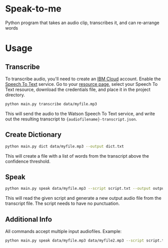 # Speak-to-me

Python program that takes an audio clip, transcribes it, and can re-arrange words

# Usage

## Transcribe

To transcribe audio, you'll need to create an [IBM Cloud](https://cloud.ibm.com)
account. Enable the
[Speech To Text](https://cloud.ibm.com/catalog/services/speech-to-text) service.
Go to your [resource page](https://cloud.ibm.com/resources), select your Speech To Text
resource, download the credentials file, and place it in the project directory.

```bash
python main.py transcribe data/myfile.mp3
```

This will send the audio to the Watson Speech To Text service, and write out the
resulting transcript to `{audiofilename}-transcript.json`.

## Create Dictionary

```bash
python main.py dict data/myfile.mp3 --output dict.txt
```

This will create a file with a list of words from the transcript above the
confidence threshold.

## Speak

```bash
python main.py speak data/myfile.mp3 --script script.txt --output output.mp3
```

This will read the given script and generate a new output audio file from the
transcript file. The script needs to have no punctuation.

## Additional Info

All commands accept multiple input audiofiles. Example:

```bash
python main.py speak data/myfile.mp3 data/myfile2.mp3 --script script.txt --output output.mp3
```
